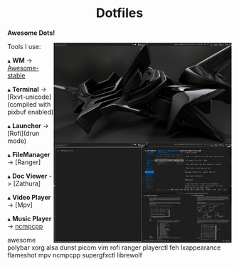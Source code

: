 <h1 align='center'>Dotfiles</h1>

**Awesome Dots!**

<img src='Desktop.png' alt='AwesomeWM' align='right' width='400px'/>

<img src='Desktop2.png' alt='AwesomeWM' align='right' width='400px'/>

Tools I use:

   ▴ **WM** -> [Awesome-stable](https://awesomewm.org/)
     
   ▴ **Terminal** -> [Rxvt-unicode](compiled with pixbuf enabled)
   
   ▴ **Launcher** -> [Rofi](drun mode)

   ▴ **FileManager** -> [Ranger]
  
   ▴ **Doc Viewer** -> [Zathura]
   
   ▴ **Video Player** -> [Mpv]

   ▴ **Music Player** -> [ncmpcpp](modified)


awesome polybar xorg alsa dunst picom vim rofi ranger playerctl feh lxappearance flameshot mpv ncmpcpp supergfxctl librewolf
